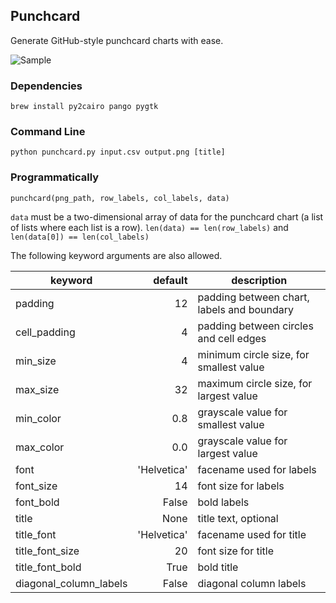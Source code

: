 ## Punchcard

Generate GitHub-style punchcard charts with ease.

![Sample](http://i.imgur.com/YGJqNuN.png)

### Dependencies

    brew install py2cairo pango pygtk

### Command Line

    python punchcard.py input.csv output.png [title]

### Programmatically

    punchcard(png_path, row_labels, col_labels, data)

`data` must be a two-dimensional array of data for the punchcard chart (a list of lists where each list is a row). `len(data) == len(row_labels)` and `len(data[0]) == len(col_labels)`

The following keyword arguments are also allowed.

| keyword                | default     | description                                |
|------------------------|------------:|--------------------------------------------|
|padding                 |           12| padding between chart, labels and boundary |
|cell_padding            |            4| padding between circles and cell edges     |
|min_size                |            4| minimum circle size, for smallest value    |
|max_size                |           32| maximum circle size, for largest value     |
|min_color               |          0.8| grayscale value for smallest value         |
|max_color               |          0.0| grayscale value for largest value          |
|font                    |  'Helvetica'| facename used for labels                   |
|font_size               |           14| font size for labels                       |
|font_bold               |        False| bold labels                                |
|title                   |         None| title text, optional                       |
|title_font              |  'Helvetica'| facename used for title                    |
|title_font_size         |           20| font size for title                        |
|title_font_bold         |         True| bold title                                 |
|diagonal_column_labels  |        False| diagonal column labels                     |
